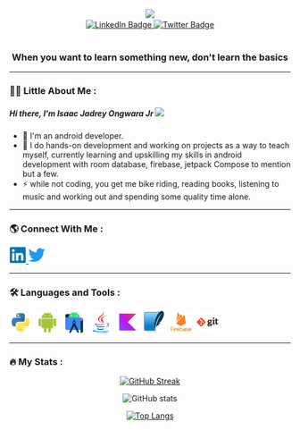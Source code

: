 <div align="center">
  <img src="https://media.giphy.com/media/3kPDmoWdBpQPNhCnUG/giphy.gif" width="300"/>
</div>
<div id="badges" align="center">
  <a href="https://www.linkedin.com/in/isaac-jadrey-ongwara-jr-6b6049144">
    <img src="https://img.shields.io/badge/LinkedIn-blue?style=for-the-badge&logo=linkedin&logoColor=white" alt="LinkedIn Badge"/>
  </a>
<!--   <a href="">
    <img src="https://img.shields.io/badge/YouTube-red?style=for-the-badge&logo=youtube&logoColor=white" alt="Youtube Badge"/>
  </a> -->
  <a href="https://twitter.com/JadIsaac">
    <img src="https://img.shields.io/badge/Twitter-blue?style=for-the-badge&logo=twitter&logoColor=white" alt="Twitter Badge"/>
  </a> 
</div>
<div id="badges" align="center">
<img align="center" src="https://komarev.com/ghpvc/?username=isaacjadrey&style=flat-square&color=blue" alt=""/>
  <h3>When you want to learn something new, don't learn the basics</h3>
</div>

---

### :man_technologist: Little About Me :
<h5>
  Hi there, I'm Isaac Jadrey Ongwara Jr 
  <img src="https://media.giphy.com/media/hvRJCLFzcasrR4ia7z/giphy.gif" width="20px"/>
</h5>

- 👀 I'm an android developer.
- 🌱 I do hands-on development and working on projects as a way to teach myself, currently learning and upskilling my skills in android development with room database, firebase, jetpack Compose to mention but a few.
- :zap: while not coding, you get me bike riding, reading books, listening to music and working out and spending some quality time alone.

---

### :earth_americas: Connect With Me :
<a href="https://www.linkedin.com/in/isaac-jadrey-ongwara-jr-6b6049144">
  <img width="30" src="https://github.com/devicons/devicon/blob/master/icons/linkedin/linkedin-original.svg"/>
</a>
<a href="https://twitter.com/JadIsaac">
  <img width="30" src="https://github.com/devicons/devicon/blob/master/icons/twitter/twitter-original.svg"/>
  </a>

---

### :hammer_and_wrench: Languages and Tools :
<div>
<img src="https://github.com/devicons/devicon/blob/master/icons/python/python-original.svg" title="Python" alt="Python" width="40" height="40"/>&nbsp;
<img src="https://github.com/devicons/devicon/blob/master/icons/android/android-original.svg" title="Android" alt="Android" width="40" height="40"/>&nbsp;
<img src="https://github.com/devicons/devicon/blob/master/icons/androidstudio/androidstudio-original.svg" title="Android Studio" alt="Android Studio" width="40" height="40"/>&nbsp;
<img src="https://github.com/devicons/devicon/blob/master/icons/java/java-original.svg" title="Java" alt="Java" width="40" height="40"/>&nbsp;
<img src="https://github.com/devicons/devicon/blob/master/icons/kotlin/kotlin-original.svg" title="Kotlin" alt="Kotlin" width="40" height="40"/>&nbsp; 
<img src="https://github.com/devicons/devicon/blob/master/icons/sqlite/sqlite-original.svg" title="SQL lite" alt="SQL lite" width="40" height="40"/>&nbsp;
<img src="https://github.com/devicons/devicon/blob/master/icons/firebase/firebase-plain-wordmark.svg" title="Firebase" alt="Firebase" width="40" height="40"/>&nbsp;
<img src="https://github.com/devicons/devicon/blob/master/icons/git/git-original-wordmark.svg" title="Git" alt="Git" width="40" height="40"/>
</div>

---

### :fire: My Stats :
<div align="center">
  
[![GitHub Streak](http://github-readme-streak-stats.herokuapp.com?user=isaacjadrey&theme=radical)](https://git.io/streak-stats)

![GitHub stats](https://github-readme-stats.vercel.app/api?username=isaacjadrey&show_icons=true&theme=radical)

[![Top Langs](https://github-readme-stats.vercel.app/api/top-langs/?username=isaacjadrey&layout=compact&theme=radical)](https://github.com/anuraghazra/github-readme-stats)
</div>
